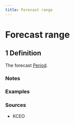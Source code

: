 ```yaml
---
title: Forecast range
---
```


# Forecast range

## 1 Definition

The forecast [Period](../period).

### Notes 

### Examples 

### Sources
- KCEO
